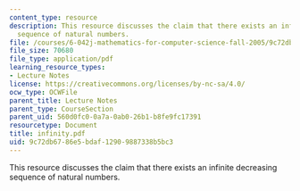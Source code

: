 ```yaml
---
content_type: resource
description: This resource discusses the claim that there exists an infinite decreasing
  sequence of natural numbers.
file: /courses/6-042j-mathematics-for-computer-science-fall-2005/9c72db6786e5bdaf12909887338b5bc3_infinity.pdf
file_size: 70680
file_type: application/pdf
learning_resource_types:
- Lecture Notes
license: https://creativecommons.org/licenses/by-nc-sa/4.0/
ocw_type: OCWFile
parent_title: Lecture Notes
parent_type: CourseSection
parent_uid: 560d0fc0-0a7a-0ab0-26b1-b8fe9fc17391
resourcetype: Document
title: infinity.pdf
uid: 9c72db67-86e5-bdaf-1290-9887338b5bc3
---
```

This resource discusses the claim that there exists an infinite decreasing sequence of natural numbers.